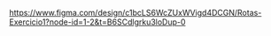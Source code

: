 https://www.figma.com/design/c1bcLS6WcZUxWVigd4DCGN/Rotas-Exercicio1?node-id=1-2&t=B6SCdlgrku3loDup-0
